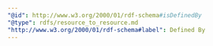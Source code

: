 ```yaml
---
"@id": http://www.w3.org/2000/01/rdf-schema#isDefinedBy
"@type": rdfs/resource_to_resource.md
"http://www.w3.org/2000/01/rdf-schema#label": Defined By
---
```

